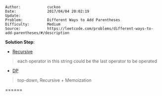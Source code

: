 
    Author:            cuckoo
    Date:              2017/04/04 20:02:19
    Update:            
    Problem:           Different Ways to Add Parentheses
    Difficulty:        Medium
    Source:            https://leetcode.com/problems/different-ways-to-add-parentheses/#/description

__Solution Step__:
 - [Recursive](https://discuss.leetcode.com/topic/19906/c-4ms-recursive-dp-solution-with-brief-explanation)
 
 >each operator in this string could be the last operator to be operated
 - [DP](https://discuss.leetcode.com/topic/19906/c-4ms-recursive-dp-solution-with-brief-explanation)

 >top-down, Recursive + Memoization

======

